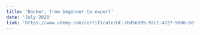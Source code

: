 ```yaml
---
title: 'Docker, from beginner to expert'
date: 'July 2020'
link: 'https://www.udemy.com/certificate/UC-76d56395-92c1-4727-90d6-60 ebd40555f1/'
---
```


